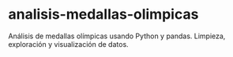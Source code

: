 # analisis-medallas-olimpicas
Análisis de medallas olímpicas usando Python y pandas. Limpieza, exploración y visualización de datos.
